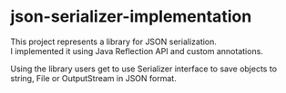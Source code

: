 # json-serializer-implementation

This project represents a library for JSON serialization.<br/>
I implemented it using Java Reflection API and custom annotations.<br/>

Using the library users get to use Serializer interface to save objects to string, File or OutputStream in JSON format.
